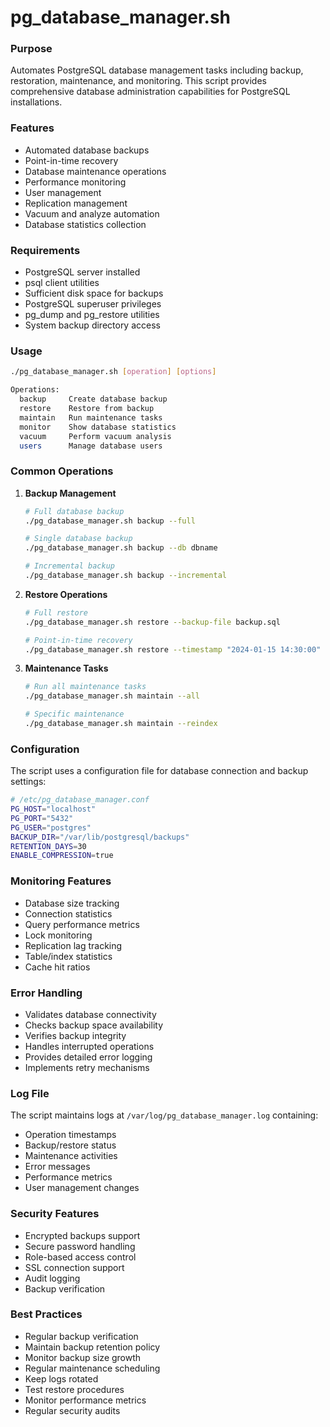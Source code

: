 # pg_database_manager.sh

### Purpose
Automates PostgreSQL database management tasks including backup, restoration, maintenance, and monitoring. This script provides comprehensive database administration capabilities for PostgreSQL installations.

### Features
- Automated database backups
- Point-in-time recovery
- Database maintenance operations
- Performance monitoring
- User management
- Replication management
- Vacuum and analyze automation
- Database statistics collection

### Requirements
- PostgreSQL server installed
- psql client utilities
- Sufficient disk space for backups
- PostgreSQL superuser privileges
- pg_dump and pg_restore utilities
- System backup directory access

### Usage
```bash
./pg_database_manager.sh [operation] [options]

Operations:
  backup     Create database backup
  restore    Restore from backup
  maintain   Run maintenance tasks
  monitor    Show database statistics
  vacuum     Perform vacuum analysis
  users      Manage database users
```

### Common Operations

1. **Backup Management**
   ```bash
   # Full database backup
   ./pg_database_manager.sh backup --full
   
   # Single database backup
   ./pg_database_manager.sh backup --db dbname
   
   # Incremental backup
   ./pg_database_manager.sh backup --incremental
   ```

2. **Restore Operations**
   ```bash
   # Full restore
   ./pg_database_manager.sh restore --backup-file backup.sql
   
   # Point-in-time recovery
   ./pg_database_manager.sh restore --timestamp "2024-01-15 14:30:00"
   ```

3. **Maintenance Tasks**
   ```bash
   # Run all maintenance tasks
   ./pg_database_manager.sh maintain --all
   
   # Specific maintenance
   ./pg_database_manager.sh maintain --reindex
   ```

### Configuration
The script uses a configuration file for database connection and backup settings:
```bash
# /etc/pg_database_manager.conf
PG_HOST="localhost"
PG_PORT="5432"
PG_USER="postgres"
BACKUP_DIR="/var/lib/postgresql/backups"
RETENTION_DAYS=30
ENABLE_COMPRESSION=true
```

### Monitoring Features
- Database size tracking
- Connection statistics
- Query performance metrics
- Lock monitoring
- Replication lag tracking
- Table/index statistics
- Cache hit ratios

### Error Handling
- Validates database connectivity
- Checks backup space availability
- Verifies backup integrity
- Handles interrupted operations
- Provides detailed error logging
- Implements retry mechanisms

### Log File
The script maintains logs at `/var/log/pg_database_manager.log` containing:
- Operation timestamps
- Backup/restore status
- Maintenance activities
- Error messages
- Performance metrics
- User management changes

### Security Features
- Encrypted backups support
- Secure password handling
- Role-based access control
- SSL connection support
- Audit logging
- Backup verification

### Best Practices
- Regular backup verification
- Maintain backup retention policy
- Monitor backup size growth
- Regular maintenance scheduling
- Keep logs rotated
- Test restore procedures
- Monitor performance metrics
- Regular security audits
